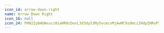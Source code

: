 ```yaml
---
icon_id: arrow-down-right
name: Arrow Down Right
icon_16: null
icon_24: PHN2ZyB4bWxucz0iaHR0cDovL3d3dy53My5vcmcvMjAwMC9zdmciIHdpZHRoPSIyNCIgaGVpZ2h0PSIyNCIgdmlld0JveD0iMCAwIDI0IDI0Ij48cGF0aCBmaWxsLXJ1bGU9ImV2ZW5vZGQiIGQ9Ik0xOC4yNSA4LjVhLjc1Ljc1IDAgMDEuNzUuNzV2OWEuNzUuNzUgMCAwMS0uNzUuNzVoLTlhLjc1Ljc1IDAgMDEwLTEuNWg3LjE5TDYuMjIgNy4yOGEuNzUuNzUgMCAwMTEuMDYtMS4wNkwxNy41IDE2LjQ0VjkuMjVhLjc1Ljc1IDAgMDEuNzUtLjc1eiIvPjwvc3ZnPg==
---
```

